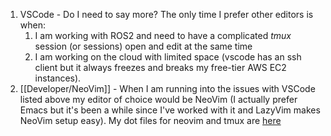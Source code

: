 
1. VSCode - Do I need to say more?  The only time I prefer other editors is when:
	1. I am working with ROS2 and need to have a complicated *tmux* session (or sessions) open and edit at the same time
	2. I am working on the cloud with limited space (vscode has an ssh client but it always freezes and breaks my free-tier AWS EC2 instances).
2. [[Developer/NeoVim]] - When I am running into the issues with VSCode listed above my editor of choice would be NeoVim (I actually prefer Emacs but it's been a while since I've worked with it and LazyVim makes NeoVim setup easy).  My dot files for neovim and tmux are [here](https://github.com/loevlie/dot_files)


